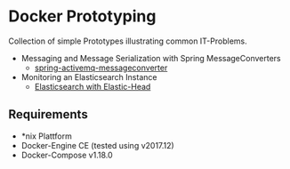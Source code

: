 # Docker Prototyping
Collection of simple Prototypes illustrating common IT-Problems.

* Messaging and Message Serialization with Spring MessageConverters
  * [spring-activemq-messageconverter](./spring-activemq-messageconverter)
* Monitoring an Elasticsearch Instance
  * [Elasticsearch with Elastic-Head](./elasticsearch-elastichead)

## Requirements
* \*nix Plattform
* Docker-Engine CE (tested using v2017.12)
* Docker-Compose v1.18.0

